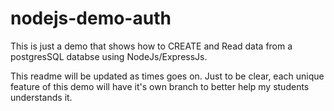 # nodejs-demo-auth
This is just a demo that shows how to CREATE and Read data from a postgresSQL databse using NodeJs/ExpressJs.

This readme will be updated as times goes on. Just to be clear, each unique feature of this demo will have it's own branch to better help my students understands it.